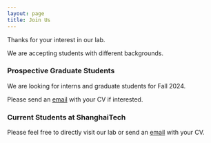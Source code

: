 ```yaml
---
layout: page
title: Join Us
---
```


Thanks for your interest in our lab.

We are accepting students with different backgrounds.


### Prospective Graduate Students
We are looking for interns and graduate students for Fall 2024.

Please send an <a href="mailto:cuizhm@shanghaitech.edu.cn" >email</a> with your CV if interested.


### Current Students at ShanghaiTech
Please feel free to directly visit our lab or send an <a href="mailto:cuizhm@shanghaitech.edu.cn" >email</a> with your CV.